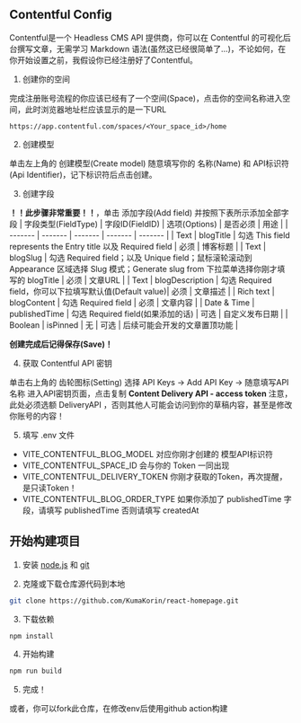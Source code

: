 ## Contentful Config
Contentful是一个 Headless CMS API 提供商，你可以在 Contentful 的可视化后台撰写文章，无需学习 Markdown 语法(虽然这已经很简单了...)，不论如何，在你开始设置之前，我假设你已经注册好了Contentful。

1. 创建你的空间

完成注册账号流程的你应该已经有了一个空间(Space)，点击你的空间名称进入空间，此时浏览器地址栏应该显示的是一下URL
```url
https://app.contentful.com/spaces/<Your_space_id>/home
```

2. 创建模型

单击左上角的 创建模型(Create model) 随意填写你的 名称(Name) 和 API标识符(Api Identifier)，记下标识符后点击创建。

3. 创建字段

**！！此步骤非常重要！！**，单击 添加字段(Add field) 并按照下表所示添加全部字段
| 字段类型(FieldType) | 字段ID(FieldID) | 选项(Options) | 是否必须 | 用途 |
| ------- | ------- | ------- | ------- | ------- |
| Text | blogTitle | 勾选 This field represents the Entry title 以及 Required field | 必须 | 博客标题 |
| Text | blogSlug | 勾选 Required field；以及 Unique field；鼠标滚轮滚动到 Appearance 区域选择 Slug 模式；Generate slug from 下拉菜单选择你刚才填写的 blogTitle | 必须 | 文章URL |
| Text | blogDescription | 勾选 Required field，你可以下拉填写默认值(Default value)| 必须 | 文章描述 |
| Rich text | blogContent | 勾选 Required field | 必须 | 文章内容 |
| Date & Time | publishedTime | 勾选 Required field(如果添加的话) | 可选 | 自定义发布日期 |
| Boolean | isPinned | 无 | 可选 | 后续可能会开发的文章置顶功能 |

**创建完成后记得保存(Save)！**

4. 获取 Contentful API 密钥

单击右上角的 齿轮图标(Setting) 选择 API Keys -> Add API Key -> 随意填写API名称
进入API密钥页面，点击复制 **Content Delivery API - access token** 注意，此处必须选额 DeliveryAPI ，否则其他人可能会访问到你的草稿内容，甚至是修改你账号的内容！

5. 填写 .env 文件

 - VITE_CONTENTFUL_BLOG_MODEL 对应你刚才创建的 模型API标识符
 - VITE_CONTENTFUL_SPACE_ID 会与你的 Token 一同出现
 - VITE_CONTENTFUL_DELIVERY_TOKEN 你刚才获取的Token，再次提醒，是只读Token！
 - VITE_CONTENTFUL_BLOG_ORDER_TYPE 如果你添加了 publishedTime 字段，请填写 publishedTime 否则请填写 createdAt

## 开始构建项目

1. 安装 [node.js](https://nodejs.org/zh-cn) 和 [git](https://git-scm.com/downloads)

2. 克隆或下载仓库源代码到本地
```bash
git clone https://github.com/KumaKorin/react-homepage.git
```

3. 下载依赖
```bash
npm install
```

4. 开始构建
```bash
npm run build
```

5. 完成！

或者，你可以fork此仓库，在修改env后使用github action构建
